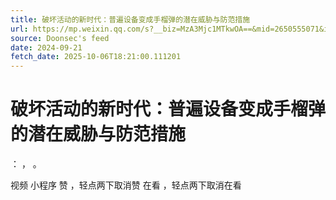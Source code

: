 ```yaml
---
title: 破坏活动的新时代：普遍设备变成手榴弹的潜在威胁与防范措施
url: https://mp.weixin.qq.com/s?__biz=MzA3Mjc1MTkwOA==&mid=2650555071&idx=1&sn=a63b7155a69c4f98fe371753d34b628e
source: Doonsec's feed
date: 2024-09-21
fetch_date: 2025-10-06T18:21:00.111201
---
```


# 破坏活动的新时代：普遍设备变成手榴弹的潜在威胁与防范措施

：
，
。

视频
小程序
赞
，轻点两下取消赞
在看
，轻点两下取消在看